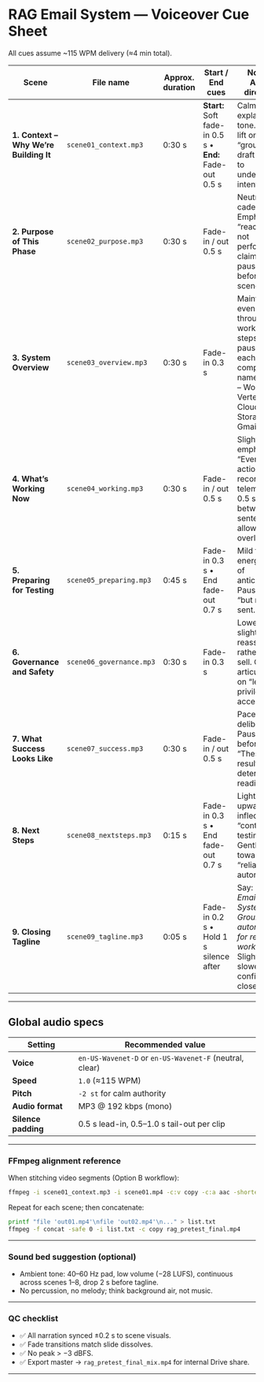 # **RAG Email System — Voiceover Cue Sheet**

All cues assume ~115 WPM delivery (≈4 min total).

| **Scene**                              | **File name**            | **Approx. duration** | **Start / End cues**                                      | **Notes / Audio direction**                                                                                                               |
| -------------------------------------- | ------------------------ | -------------------- | --------------------------------------------------------- | ----------------------------------------------------------------------------------------------------------------------------------------- |
| **1. Context – Why We’re Building It** | `scene01_context.mp3`    | 0:30 s               | **Start:** Soft fade-in 0.5 s  •  **End:** Fade-out 0.5 s | Calm, explanatory tone. Slight lift on “grounded draft replies” to underscore intent.                                                     |
| **2. Purpose of This Phase**           | `scene02_purpose.mp3`    | 0:30 s               | Fade-in / out 0.5 s                                       | Neutral cadence. Emphasize “readiness, not performance claims.” 1 s pause before next scene.                                              |
| **3. System Overview**                 | `scene03_overview.mp3`   | 0:30 s               | Fade-in 0.3 s                                             | Maintain even pacing through workflow steps. Small pause after each component name (Gmail – Workato – Vertex AI – Cloud Storage – Gmail). |
| **4. What’s Working Now**              | `scene04_working.mp3`    | 0:30 s               | Fade-in / out 0.5 s                                       | Slight emphasis on “Every action records telemetry.” 0.5 s rest between sentences to allow text overlays.                                 |
| **5. Preparing for Testing**           | `scene05_preparing.mp3`  | 0:45 s               | Fade-in 0.3 s  •  End fade-out 0.7 s                      | Mild forward energy; tone of anticipation. Pause after “but not sent.”                                                                    |
| **6. Governance and Safety**           | `scene06_governance.mp3` | 0:30 s               | Fade-in 0.3 s                                             | Lower tone slightly; reassure rather than sell. Clean articulation on “least-privilege access.”                                           |
| **7. What Success Looks Like**         | `scene07_success.mp3`    | 0:30 s               | Fade-in / out 0.5 s                                       | Pace steady, deliberate. Pause before “These results will determine readiness.”                                                           |
| **8. Next Steps**                      | `scene08_nextsteps.mp3`  | 0:15 s               | Fade-in 0.3 s  •  End fade-out 0.7 s                      | Light upward inflection on “controlled testing.” Gentle close toward “reliable automation.”                                               |
| **9. Closing Tagline**                 | `scene09_tagline.mp3`    | 0:05 s               | Fade-in 0.2 s  •  Hold 1 s silence after                  | Say: *“RAG Email System.  Grounded automation for real work.”*  Slightly slower pace, confident close.                                    |

---

## **Global audio specs**

| Setting             | Recommended value                                       |
| ------------------- | ------------------------------------------------------- |
| **Voice**           | `en-US-Wavenet-D` or `en-US-Wavenet-F` (neutral, clear) |
| **Speed**           | `1.0` (≈115 WPM)                                        |
| **Pitch**           | `-2 st` for calm authority                              |
| **Audio format**    | MP3 @ 192 kbps (mono)                                   |
| **Silence padding** | 0.5 s lead-in, 0.5–1.0 s tail-out per clip              |

---

### **FFmpeg alignment reference**

When stitching video segments (Option B workflow):

```bash
ffmpeg -i scene01_context.mp3 -i scene01.mp4 -c:v copy -c:a aac -shortest out01.mp4
```

Repeat for each scene; then concatenate:

```bash
printf "file 'out01.mp4'\nfile 'out02.mp4'\n..." > list.txt
ffmpeg -f concat -safe 0 -i list.txt -c copy rag_pretest_final.mp4
```

---

### **Sound bed suggestion (optional)**

* Ambient tone: 40–60 Hz pad, low volume (−28 LUFS), continuous across scenes 1–8, drop 2 s before tagline.
* No percussion, no melody; think background air, not music.

---

### **QC checklist**

* ✅ All narration synced ±0.2 s to scene visuals.
* ✅ Fade transitions match slide dissolves.
* ✅ No peak > −3 dBFS.
* ✅ Export master → `rag_pretest_final_mix.mp4` for internal Drive share.

---
